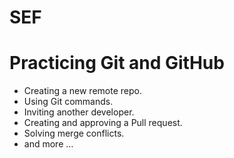 # SEF
# Practicing Git and GitHub
- Creating a new remote repo.
- Using Git commands.
- Inviting another developer.
- Creating and approving a Pull request.
- Solving merge conflicts.
- and more …

